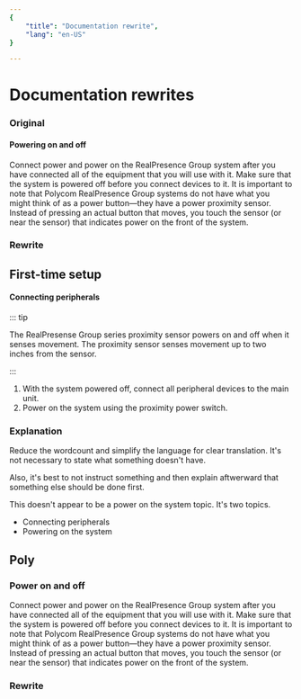 ```yaml
---
{
    "title": "Documentation rewrite",
    "lang": "en-US"
}

---
```



# Documentation rewrites


### Original

#### Powering on and off
Connect power and power on the RealPresence Group system after you have connected all of the equipment that you will use with it. Make sure that the system is powered off before you connect devices to it. It is important to note that Polycom RealPresence Group systems do not have what you might think of as a power button—they have a power proximity sensor. Instead of pressing an actual button that moves, you touch the sensor (or near the sensor) that indicates power  on the front of the system.

### Rewrite

## First-time setup
#### Connecting peripherals

::: tip 

The RealPresense Group series proximity sensor powers on and off when it senses movement. The proximity sensor senses movement up to two inches from the sensor.

:::

1. With the system powered off, connect all peripheral devices to the main unit. 
2. Power on the system using the proximity power switch.


### Explanation

Reduce the wordcount and simplify the language for clear translation. It's not necessary to state what something doesn't have. 

Also, it's best to not instruct something and then explain aftwerward that something else should be done first.

This doesn't appear to be a power on the system topic. It's two topics. 
* Connecting peripherals
* Powering on the system

## Poly 

### Power on and off

Connect power and power on the RealPresence Group system after you have connected all of the equipment that you will use with it. Make sure that the system is powered off before you connect devices to it. It is important to note that Polycom RealPresence Group systems do not have what you might think of as a power button—they have a power proximity sensor. Instead of pressing an actual button that moves, you touch the sensor (or near the sensor) that indicates power  on the front of the system.

### Rewrite




